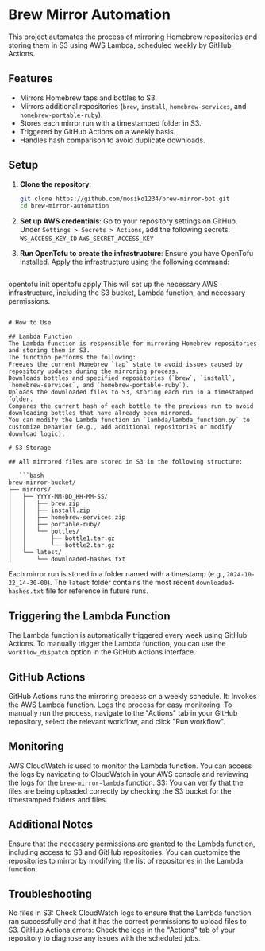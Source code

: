 # Brew Mirror Automation

This project automates the process of mirroring Homebrew repositories and storing them in S3 using AWS Lambda, scheduled weekly by GitHub Actions.

## Features
- Mirrors Homebrew taps and bottles to S3.
- Mirrors additional repositories (`brew`, `install`, `homebrew-services`, and `homebrew-portable-ruby`).
- Stores each mirror run with a timestamped folder in S3.
- Triggered by GitHub Actions on a weekly basis.
- Handles hash comparison to avoid duplicate downloads.

## Setup

1. **Clone the repository**:
   ```bash
   git clone https://github.com/mosiko1234/brew-mirror-bot.git
   cd brew-mirror-automation

2. **Set up AWS credentials**:
Go to your repository settings on GitHub.
Under `Settings > Secrets > Actions`, add the following secrets:
`WS_ACCESS_KEY_ID`
`AWS_SECRET_ACCESS_KEY`

3. **Run OpenTofu to create the infrastructure**:
Ensure you have OpenTofu installed.
Apply the infrastructure using the following command:
   ```bash
opentofu init
opentofu apply
This will set up the necessary AWS infrastructure, including the S3 bucket, Lambda function, and necessary permissions.
```

# How to Use

## Lambda Function
The Lambda function is responsible for mirroring Homebrew repositories and storing them in S3. 
The function performs the following:
Freezes the current Homebrew `tap` state to avoid issues caused by repository updates during the mirroring process.
Downloads bottles and specified repositories (`brew`, `install`, `homebrew-services`, and `homebrew-portable-ruby`).
Uploads the downloaded files to S3, storing each run in a timestamped folder.
Compares the current hash of each bottle to the previous run to avoid downloading bottles that have already been mirrored.
You can modify the Lambda function in `lambda/lambda_function.py` to customize behavior (e.g., add additional repositories or modify download logic).

# S3 Storage

## All mirrored files are stored in S3 in the following structure:

   ```bash
brew-mirror-bucket/
├── mirrors/
│   ├── YYYY-MM-DD_HH-MM-SS/
│   │   ├── brew.zip
│   │   ├── install.zip
│   │   ├── homebrew-services.zip
│   │   ├── portable-ruby/
│   │   └── bottles/
│   │       ├── bottle1.tar.gz
│   │       └── bottle2.tar.gz
│   └── latest/
│       └── downloaded-hashes.txt
```

Each mirror run is stored in a folder named with a timestamp (e.g., `2024-10-22_14-30-00`).
The `latest` folder contains the most recent `downloaded-hashes.txt` file for reference in future runs.

## Triggering the Lambda Function
The Lambda function is automatically triggered every week using GitHub Actions.
To manually trigger the Lambda function, you can use the `workflow_dispatch` option in the GitHub Actions interface.

## GitHub Actions
GitHub Actions runs the mirroring process on a weekly schedule. It:
Invokes the AWS Lambda function.
Logs the process for easy monitoring.
To manually run the process, navigate to the "Actions" tab in your GitHub repository, select the relevant workflow, and click "Run workflow".

## Monitoring
AWS CloudWatch is used to monitor the Lambda function. You can access the logs by navigating to CloudWatch in your AWS console and reviewing the logs for the `brew-mirror-lambda` function.
S3: You can verify that the files are being uploaded correctly by checking the S3 bucket for the timestamped folders and files.

## Additional Notes
Ensure that the necessary permissions are granted to the Lambda function, including access to S3 and GitHub repositories.
You can customize the repositories to mirror by modifying the list of repositories in the Lambda function.

## Troubleshooting
No files in S3: Check CloudWatch logs to ensure that the Lambda function ran successfully and that it has the correct permissions to upload files to S3.
GitHub Actions errors: Check the logs in the "Actions" tab of your repository to diagnose any issues with the scheduled jobs.

